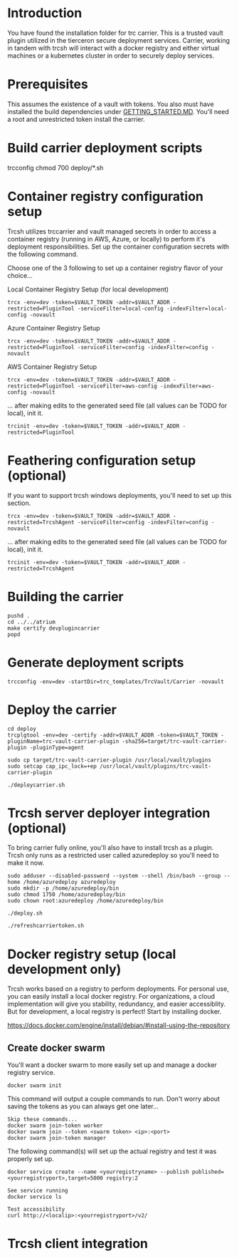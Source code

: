 # Introduction 
You have found the installation folder for trc carrier.  This is a trusted vault
plugin utilized in the tierceron secure deployment services.  Carrier, working
in tandem with trcsh will interact with a docker registry and either virtual machines or a kubernetes cluster in order to securely deploy services.

# Prerequisites
This assumes the existence of a vault with tokens.  You also must have installed the build dependencies under [GETTING_STARTED.MD](../../GETTING_STARTED.MD#command-line-building-via-makefile). You'll need a root and unrestricted token install the carrier.

# Build carrier deployment scripts
trcconfig
chmod 700 deploy/*.sh

# Container registry configuration setup
Trcsh utilizes trccarrier and vault managed secrets in order to access a container registry (running in AWS, Azure, or locally) to perform it's deployment responsibilities.  Set up the container configuration secrets with the following command.

Choose one of the 3 following to set up a container registry flavor of your choice...

Local Container Registry Setup (for local development)
```
trcx -env=dev -token=$VAULT_TOKEN -addr=$VAULT_ADDR -restricted=PluginTool -serviceFilter=local-config -indexFilter=local-config -novault
```

Azure Container Registry Setup
```
trcx -env=dev -token=$VAULT_TOKEN -addr=$VAULT_ADDR -restricted=PluginTool -serviceFilter=config -indexFilter=config -novault
```

AWS Container Registry Setup
```
trcx -env=dev -token=$VAULT_TOKEN -addr=$VAULT_ADDR -restricted=PluginTool -serviceFilter=aws-config -indexFilter=aws-config -novault
```

... after making edits to the generated seed file (all values can be TODO for local), init it.

```
trcinit -env=dev -token=$VAULT_TOKEN -addr=$VAULT_ADDR -restricted=PluginTool
```

# Feathering configuration setup (optional)
If you want to support trcsh windows deployments, you'll need to set up this section.

```
trcx -env=dev -token=$VAULT_TOKEN -addr=$VAULT_ADDR -restricted=TrcshAgent -serviceFilter=config -indexFilter=config -novault
```

... after making edits to the generated seed file (all values can be TODO for local), init it.

```
trcinit -env=dev -token=$VAULT_TOKEN -addr=$VAULT_ADDR -restricted=TrcshAgent
```


# Building the carrier
```
pushd .
cd ../../atrium
make certify devplugincarrier
popd
```

# Generate deployment scripts
```
trcconfig -env=dev -startDir=trc_templates/TrcVault/Carrier -novault
```

# Deploy the carrier
```
cd deploy
trcplgtool -env=dev -certify -addr=$VAULT_ADDR -token=$VAULT_TOKEN -pluginName=trc-vault-carrier-plugin -sha256=target/trc-vault-carrier-plugin -pluginType=agent

sudo cp target/trc-vault-carrier-plugin /usr/local/vault/plugins
sudo setcap cap_ipc_lock=+ep /usr/local/vault/plugins/trc-vault-carrier-plugin

./deploycarrier.sh
```

# Trcsh server deployer integration (optional)
To bring carrier fully online, you'll also have to install trcsh as a plugin.  Trcsh only runs as a restricted user called azuredeploy so you'll need to make it now.

```
sudo adduser --disabled-password --system --shell /bin/bash --group --home /home/azuredeploy azuredeploy
sudo mkdir -p /home/azuredeploy/bin
sudo chmod 1750 /home/azuredeploy/bin
sudo chown root:azuredeploy /home/azuredeploy/bin

./deploy.sh

./refreshcarriertoken.sh
```

# Docker registry setup (local development only)
Trcsh works based on a registry to perform deployments.  For personal use, you can easily install a local docker registry.  For organizations, a cloud implementation will give you stability, redundancy, and easier accessiblity.  But for development, a local registry is perfect!  Start by installing docker.

https://docs.docker.com/engine/install/debian/#install-using-the-repository

## Create docker swarm
You'll want a docker swarm to more easily set up and manage a docker registry service.

```
docker swarm init
```

This command will output a couple commands to run.  Don't worry about saving the tokens as you can always get one later...

```
Skip these commands...
docker swarm join-token worker
docker swarm join --token <swarm token> <ip>:<port>
docker swarm join-token manager
```

The following command(s) will set up the actual registry and test it was
properly set up.

```
docker service create --name <yourregistryname> --publish published=<yourregistryport>,target=5000 registry:2

See service running
docker service ls

Test accessibility
curl http://<localip>:<yourregistryport>/v2/
```

# Trcsh client integration
